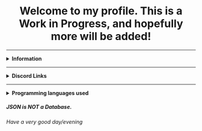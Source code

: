 <h1 style="text-align: center">Welcome to my profile. This is a Work in Progress, and hopefully more will be added!</h1>
<hr/>
<details>
  <summary><strong>Information</strong></summary>
  <ul>
    <li><a href="https://en.pronouns.page/@dog_knife" target="_blank">Pronouns.page</a></li>
  </ul>
 </details>
<hr />
<details>
  <summary><strong>Discord Links</strong></summary>
  <ul style="list-style-type: circle">
    <li>Discord: Dog Knife#6085</li>
    <li><a href="https://dsc.gg/lgbtqland" target="_blank">My Discord Server (LGBTQ+ Land)</a></li>
    <li><a href="https://discord.gg/vB32P6FmPX" target="_blank">Froggie Cult</a></li>
  </ul>
 </details>
<hr />
 <details>
  <summary><strong>Programming languages used</strong></summary>
  <ul style="list-style-type: circle">
    <li>LUA (for Roblox)</li>
    <li><a href="https://python.org">Python</a> (Discord Bot Development)</li>
    <li>Visual Basic (School Computer Programming classes #'s 1 & 2)</li>
    <li>HTML and JavaScript (for websites)</li>
  </ul>
 </details>
<h5>JSON is <strong>NOT</strong> a Database.</h5>
<h6>Have a very good day/evening</h6>
